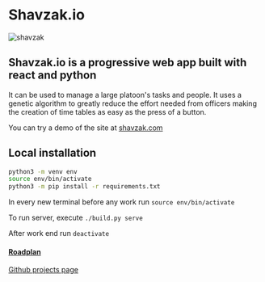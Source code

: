 # Shavzak.io
![shavzak](https://user-images.githubusercontent.com/47389924/188946200-d7b4465e-dfb2-44b2-832c-081cd09adae4.png)

## Shavzak.io is a progressive web app built with react and python
It can be used to manage a large platoon's tasks and people. It uses a genetic algorithm to greatly reduce the effort needed from officers making the creation of time tables as easy as the press of a button.


You can try a demo of the site at [shavzak.com](http://shavzak.com)
## Local installation

```bash
python3 -m venv env
source env/bin/activate
python3 -m pip install -r requirements.txt
```

In every new terminal before any work run `source env/bin/activate`

To run server, execute `./build.py serve`

After work end run `deactivate`

#### [Roadplan](Roadplan.md)

[Github projects page](https://github.com/users/yuval-herman/projects/1/views/2)
